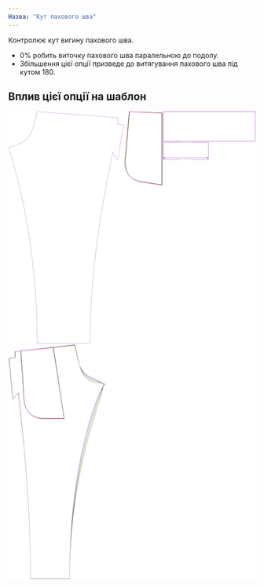 ```yaml
---
Назва: "Кут пахового шва"
---
```


Контролює кут вигину пахового шва.

- 0% робить виточку пахового шва паралельною до подолу.
- Збільшення цієї опції призведе до витягування пахового шва під кутом 180.


## Вплив цієї опції на шаблон

![На цьому зображенні показано вплив цієї опції шляхом накладання декількох варіантів, які мають різне значення для цієї опції](paco_crotchseamcurveangle_sample.svg "Вплив цієї опції на шаблон")
